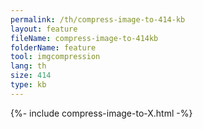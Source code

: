```yaml
---
permalink: /th/compress-image-to-414-kb
layout: feature
fileName: compress-image-to-414kb
folderName: feature
tool: imgcompression
lang: th
size: 414
type: kb
---
```


{%- include compress-image-to-X.html -%}
